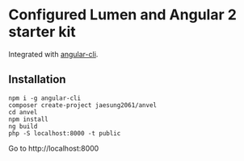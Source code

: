 # Configured Lumen and Angular 2 starter kit

Integrated with [angular-cli](https://github.com/angular/angular-cli).

## Installation

```$xslt
npm i -g angular-cli
composer create-project jaesung2061/anvel
cd anvel
npm install
ng build
php -S localhost:8000 -t public
```

Go to http://localhost:8000
